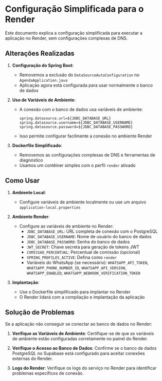 # Configuração Simplificada para o Render

Este documento explica a configuração simplificada para executar a aplicação no Render, sem configurações complexas de DNS.

## Alterações Realizadas

1. **Configuração do Spring Boot**:
   - Removemos a exclusão do `DataSourceAutoConfiguration` no `AgendaApplication.java`
   - Aplicação agora está configurada para usar normalmente o banco de dados

2. **Uso de Variáveis de Ambiente**:
   - A conexão com o banco de dados usa variáveis de ambiente:
     ```
     spring.datasource.url=${JDBC_DATABASE_URL}
     spring.datasource.username=${JDBC_DATABASE_USERNAME}
     spring.datasource.password=${JDBC_DATABASE_PASSWORD}
     ```
   - Isso permite configurar facilmente a conexão no ambiente Render

3. **Dockerfile Simplificado**:
   - Removemos as configurações complexas de DNS e ferramentas de diagnóstico
   - Usamos um contêiner simples com o perfil `render` ativado

## Como Usar

1. **Ambiente Local**:
   - Configure variáveis de ambiente localmente ou use um arquivo `application-local.properties`

2. **Ambiente Render**:
   - Configure as variáveis de ambiente no Render:
     - `JDBC_DATABASE_URL`: URL completa de conexão com o PostgreSQL
     - `JDBC_DATABASE_USERNAME`: Nome de usuário do banco de dados
     - `JDBC_DATABASE_PASSWORD`: Senha do banco de dados
     - `JWT_SECRET`: Chave secreta para geração de tokens JWT
     - `COMISSAO_PERCENTUAL`: Percentual de comissão (opcional)
     - `SPRING_PROFILES_ACTIVE`: Defina como `render`
     - Variáveis do WhatsApp (se necessário): `WHATSAPP_API_TOKEN`, `WHATSAPP_PHONE_NUMBER_ID`, `WHATSAPP_API_VERSION`, `WHATSAPP_ENABLED`, `WHATSAPP_WEBHOOK_VERIFICATION_TOKEN`

3. **Implantação**:
   - Use o Dockerfile simplificado para implantar no Render
   - O Render lidará com a compilação e implantação da aplicação

## Solução de Problemas

Se a aplicação não conseguir se conectar ao banco de dados no Render:

1. **Verifique as Variáveis de Ambiente**: Certifique-se de que as variáveis de ambiente estão configuradas corretamente no painel do Render.

2. **Verifique o Acesso ao Banco de Dados**: Confirme se o banco de dados PostgreSQL no Supabase está configurado para aceitar conexões externas do Render.

3. **Logs do Render**: Verifique os logs do serviço no Render para identificar problemas específicos de conexão.
